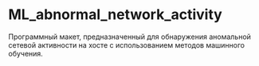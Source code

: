 # ML_abnormal_network_activity
Программный макет, предназначенный для обнаружения аномальной сетевой активности на хосте с использованием методов машинного обучения.
